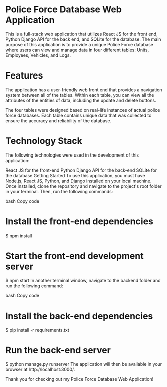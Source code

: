 # Police Force Database Web Application
This is a full-stack web application that utilizes React JS for the front end, Python Django API for the back end, and SQLite for the database. The main purpose of this application is to provide a unique Police Force database where users can view and manage data in four different tables: Units, Employees, Vehicles, and Logs.

# Features
The application has a user-friendly web front end that provides a navigation system between all of the tables. Within each table, you can view all the attributes of the entities of data, including the update and delete buttons.

The four tables were designed based on real-life instances of actual police force databases. Each table contains unique data that was collected to ensure the accuracy and reliability of the database.

# Technology Stack
The following technologies were used in the development of this application:

React JS for the front-end
Python Django API for the back-end
SQLite for the database
Getting Started
To use this application, you must have Node.js, React JS, Python, and Django installed on your local machine. Once installed, clone the repository and navigate to the project's root folder in your terminal. Then, run the following commands:

bash
Copy code
# Install the front-end dependencies
$ npm install

# Start the front-end development server
$ npm start
In another terminal window, navigate to the backend folder and run the following command:

bash
Copy code
# Install the back-end dependencies
$ pip install -r requirements.txt

# Run the back-end server
$ python manage.py runserver
The application will then be available in your browser at http://localhost:3000/.


Thank you for checking out my Police Force Database Web Application!
